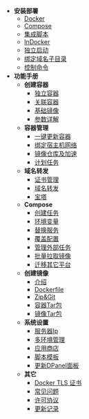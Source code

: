 * **安装部署**
  * [Docker](zh-cn/install/docker.md)
  * [Compose](zh-cn/install/compose.md)
  * [集成脚本](zh-cn/install/shell.md)
  * [InDocker](zh-cn/install/dind.md)
  * [独立启动](zh-cn/install/source.md)
  * [绑定域名子目录](zh-cn/install/nginx-location.md)
  * [控制命令](zh-cn/install/ctrl.md)
* **功能手册**
  * **创建容器**
    * [独立容器](zh-cn/manual/container/create.md)
    * [关联容器](zh-cn/manual/container/create-link.md)
    * [基础镜像](zh-cn/manual/container/create-image.md)
    * [参数详解](zh-cn/manual/container/create-option.md)
  * **容器管理**
    * [一键更新容器](zh-cn/manual/container/upgrade.md)
    * [绑定宿主机网络](zh-cn/manual/container/bind-host-network.md)
    * [镜像仓库及加速](zh-cn/manual/image/registry.md)
    * [计划任务](zh-cn/manual/container/cron.md)
  * **域名转发**
    * [证书管理](zh-cn/manual/container/domain-cert.md)
    * [域名转发](zh-cn/manual/container/domain.md)
    * [宝塔](zh-cn/manual/container/domain-bt.md)
  * **Compose**
    * [创建任务](zh-cn/manual/compose/create.md)
    * [环境变量](zh-cn/manual/compose/env.md)
    * [替换服务](zh-cn/manual/compose/replace-service.md)
    * [覆盖配置](zh-cn/manual/compose/override.md)
    * [管理外部任务](zh-cn/manual/compose/external.md)
    * [批量拉取镜像](zh-cn/manual/compose/image-pull.md)
    * [迁移其它平台](zh-cn/manual/compose/third-party.md)
  * **创建镜像**
    * [介绍](zh-cn/manual/image/create.md)
    * [Dockerfile](zh-cn/manual/image/create-dockerfile.md)
    * [Zip&Git](zh-cn/manual/image/create-zip.md)
    * [容器Tar包](zh-cn/manual/image/create-container.md)
    * [镜像Tar包](zh-cn/manual/image/create-image.md)
  * **系统设置**
    * [服务器Ip](zh-cn/manual/setting/server.md)
    * [多环境管理](zh-cn/manual/setting/docker-env.md)
    * [应用商店](zh-cn/manual/setting/store.md)
    * [脚本模板](zh-cn/manual/setting/cron-template.md)
    * [更新DPanel面板](zh-cn/manual/setting/upgrade.md)
  * **其它**
    * [Docker TLS 证书](zh-cn/manual/system/remote.md)
    <!-- * [更新容器](zh-cn/manual/container/update.md) -->
    * [常见问题](zh-cn/manual/system/qa.md)
    * [许可协议](zh-cn/manual/license)
    * [更新记录](zh-cn/manual/system/upgrade.md)